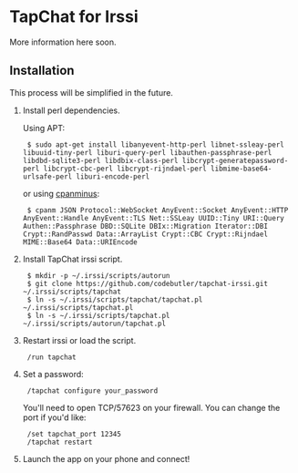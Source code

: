 # TapChat for Irssi

More information here soon.

## Installation

This process will be simplified in the future.

1. Install perl dependencies.
  
	Using APT:
	
		$ sudo apt-get install libanyevent-http-perl libnet-ssleay-perl libuuid-tiny-perl liburi-query-perl libauthen-passphrase-perl libdbd-sqlite3-perl libdbix-class-perl libcrypt-generatepassword-perl libcrypt-cbc-perl libcrypt-rijndael-perl libmime-base64-urlsafe-perl liburi-encode-perl
		
	or using [cpanminus](https://github.com/miyagawa/cpanminus#readme):
	
        $ cpanm JSON Protocol::WebSocket AnyEvent::Socket AnyEvent::HTTP AnyEvent::Handle AnyEvent::TLS Net::SSLeay UUID::Tiny URI::Query Authen::Passphrase DBD::SQLite DBIx::Migration Iterator::DBI Crypt::RandPasswd Data::ArrayList Crypt::CBC Crypt::Rijndael MIME::Base64 Data::URIEncode


3. Install TapChat irssi script.

        $ mkdir -p ~/.irssi/scripts/autorun
        $ git clone https://github.com/codebutler/tapchat-irssi.git ~/.irssi/scripts/tapchat
        $ ln -s ~/.irssi/scripts/tapchat/tapchat.pl ~/.irssi/scripts/tapchat.pl
        $ ln -s ~/.irssi/scripts/tapchat.pl ~/.irssi/scripts/autorun/tapchat.pl

4. Restart irssi or load the script.

        /run tapchat

5. Set a password:

        /tapchat configure your_password

	You'll need to open TCP/57623 on your firewall. You can change the port if you'd like:
	
        /set tapchat_port 12345
        /tapchat restart
        
6. Launch the app on your phone and connect!
